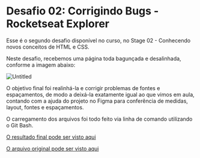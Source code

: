 # Desafio 02: Corrigindo Bugs - Rocketseat Explorer

Esse é o segundo desafio disponível no curso, no Stage 02 - Conhecendo novos conceitos de HTML e CSS.

Neste desafio, recebemos uma página toda bagunçada e desalinhada, conforme a imagem abaixo:

![Untitled](https://user-images.githubusercontent.com/106932234/174912632-b3e034ab-f5ed-4842-8e1a-1bf72ab32d9d.png)

O objetivo final foi realinhá-la e corrigir problemas de fontes e espaçamentos, de modo a deixá-la exatamente igual ao que vimos em aula, contando com a ajuda do projeto no Figma para conferência de medidas, layout, fontes e espaçamentos.

O carregamento dos arquivos foi todo feito via linha de comando utilizando o Git Bash.

[O resultado final pode ser visto aqui](https://andreviapiana.github.io/desafio-02/)

[O arquivo original pode ser visto aqui](https://explorer-stage-02-02.vercel.app/)